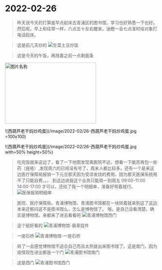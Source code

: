# 2022-02-26

>昨天说今天的打算是早点起床去青浦区的图书馆。学习也好熟悉一下也好。
>然后呢，早上和往常一样，六点五十左右醒来。迷瞪一会七点准时给对象打电话起床。

> 这是前几天炒的
![生菜土豆炒饭](image/2022-02/26-生菜土豆炒饭.jpg)

> 这是今天的午饭，再陪着之前一点剩面条
> 
<img src="/image/2022-02/26-西葫芦老干妈炒鸡蛋.jpg" width = "300" height = "200" alt="图片名称" align=center />

![西葫芦老干妈炒鸡蛋](/image/2022-02/26-西葫芦老干妈炒鸡蛋.jpg =100x100)

![西葫芦老干妈炒鸡蛋](/image/2022-02/26-西葫芦老干妈炒鸡蛋.jpg with=50% height=50%)

> 吃完饭就来这边了，看了一下地图发现离医院不远，想看一下能否再包一些药（痤疮）,发现周六的已经没有号了，周末人都比较多。还有一个是来这边医疗保障局报销一下元旦那天因为受凉发烧的费用，因为那天医保系统用不了只能自费。。。
> 到这边说我这个业务只能周一到周五 09:00-11:00 14:00-17:00 才可以，还给了我一个明细单，准备好带着就行。
![医保报销明细单](https://raw.githubusercontent.com/zhumengyangi/life/zhumengyang/image/2022-02/26-%E5%8C%BB%E4%BF%9D%E6%8A%A5%E9%94%80%E6%98%8E%E7%BB%86%E5%8D%95.jpg)

> 医院、医疗保障局、青浦博物馆、青浦图书馆都在一块转着就来到这了这边
> 本来还郁闷这不是图书馆么，怎么是博物馆了。
> 哦，是自己没看清楚。确实是博物馆。来都来了进去看看吧
![青浦博物馆西门](/image/2022-02/26-青浦博物馆西门.jpg)

> 这个挺好看的
![青浦博物馆-翡翠挂件](/image/2022-02/26-青浦博物馆-翡翠挂件.jpg)

> 一座石桥
![青浦博物馆-一座石桥](/image/2022-02/26-青浦博物馆-一座石桥.jpg)

> 转了一会感觉博物馆不适合自己而且太热就出来图书馆了。这是南门，因为疫情现在进出都是一个门
![青浦图书馆南门](/image/2022-02/26-青浦图书馆南门.jpg)

> 这是西门
![青浦图书馆西门](/image/2022-02/26-青浦图书馆西门.jpg)
